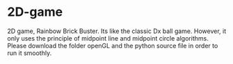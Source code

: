 # 2D-game
2D game, Rainbow Brick Buster. Its like the classic Dx ball game. However, it only uses the principle of midpoint line and midpoint circle algorithms. Please download the folder openGL and the python source file in order to run it smoothly.

